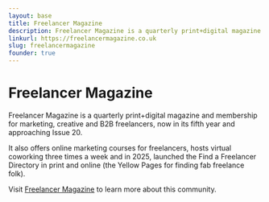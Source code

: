 ```yaml
---
layout: base
title: Freelancer Magazine
description: Freelancer Magazine is a quarterly print+digital magazine and membership for marketing, creative and B2B freelancers.
linkurl: https://freelancermagazine.co.uk
slug: freelancermagazine
founder: true
---
```


# Freelancer Magazine

Freelancer Magazine is a quarterly print+digital magazine and membership for marketing, creative and B2B freelancers, now in its fifth year and approaching Issue 20.

It also offers online marketing courses for freelancers, hosts virtual coworking three times a week and in 2025, launched the Find a Freelancer Directory in print and online (the Yellow Pages for finding fab freelance folk).

Visit [Freelancer Magazine](https://freelancermagazine.co.uk) to learn more about this community. 